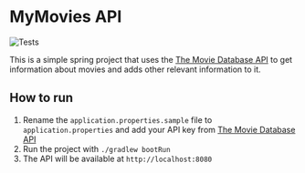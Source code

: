 # MyMovies API
![Tests](https://github.com/gnugomez/mymovies/actions/workflows/gradle.yml/badge.svg)

This is a simple spring project that uses the [The Movie Database API](https://developers.themoviedb.org/3/getting-started/introduction) to get information about movies and adds other relevant information to it.
## How to run
1. Rename the `application.properties.sample` file to `application.properties` and add your API key from [The Movie Database API](https://developers.themoviedb.org/3/getting-started/introduction)
2. Run the project with `./gradlew bootRun`
3. The API will be available at `http://localhost:8080`
